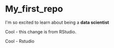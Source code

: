 # My_first_repo

I'm so excited to learn about being a **data scientist**

Cool - this change is from RStudio.

Cool - Rstudio


